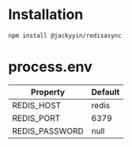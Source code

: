# Installation

```
npm install @jackyyin/redisasync
```

# process.env

| Property | Default |
|----------|---------|
| REDIS_HOST | redis |
| REDIS_PORT | 6379  |
| REDIS_PASSWORD | null |
